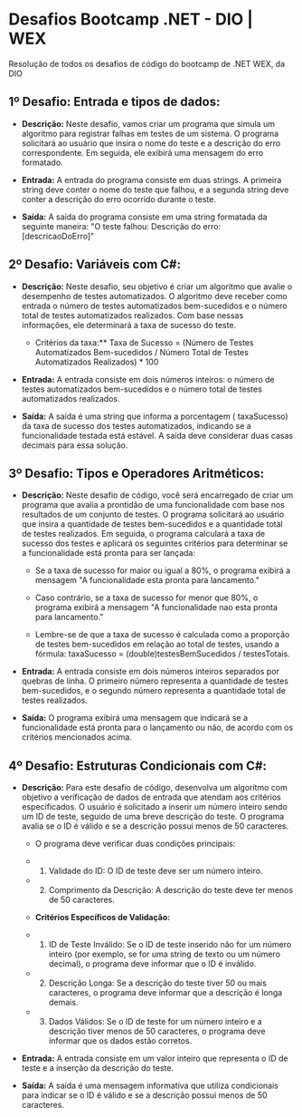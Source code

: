 # Desafios Bootcamp .NET - DIO | WEX

Resolução de todos os desafios de código do bootcamp de .NET WEX, da DIO

## 1º Desafio: Entrada e tipos de dados:

- **Descrição:**
Neste desafio, vamos criar um programa que simula um algoritmo para registrar falhas em testes de um sistema. O programa solicitará ao usuário que insira o nome do teste e a descrição do erro correspondente. Em seguida, ele exibirá uma mensagem do erro formatado.

- **Entrada:**
A entrada do programa consiste em duas strings. A primeira string deve conter o nome do teste que falhou, e a segunda string deve conter a descrição do erro ocorrido durante o teste.

- **Saída:**
A saída do programa consiste em uma string formatada da seguinte maneira:
"O teste falhou: Descrição do erro: [descricaoDoErro]"

## 2º Desafio: Variáveis com C#:

- **Descrição:**
Neste desafio, seu objetivo é criar um algoritmo que avalie o desempenho de testes automatizados. O algoritmo deve receber como entrada o número de testes automatizados bem-sucedidos e o número total de testes automatizados realizados. Com base nessas informações, ele determinará a taxa de sucesso do teste.

   * Critérios da taxa:** Taxa de Sucesso = (Número de Testes Automatizados Bem-sucedidos / Número Total de Testes Automatizados Realizados) * 100

- **Entrada:**
A entrada consiste em dois números inteiros: o número de testes automatizados bem-sucedidos e o número total de testes automatizados realizados.

- **Saída:**
A saída é uma string que informa a porcentagem ( taxaSucesso) da taxa de sucesso dos testes automatizados, indicando se a funcionalidade testada está estável. A saída deve considerar duas casas decimais para essa solução.

## 3º Desafio: Tipos e Operadores Aritméticos:

- **Descrição:**
Neste desafio de código, você será encarregado de criar um programa que avalia a prontidão de uma funcionalidade com base nos resultados de um conjunto de testes. O programa solicitará ao usuário que insira a quantidade de testes bem-sucedidos e a quantidade total de testes realizados. Em seguida, o programa calculará a taxa de sucesso dos testes e aplicará os seguintes critérios para determinar se a funcionalidade está pronta para ser lançada:

    * Se a taxa de sucesso for maior ou igual a 80%, o programa exibirá a mensagem "A funcionalidade esta pronta para lancamento."
    * Caso contrário, se a taxa de sucesso for menor que 80%, o programa exibirá a mensagem "A funcionalidade nao esta pronta para lancamento."

    * Lembre-se de que a taxa de sucesso é calculada como a proporção de testes bem-sucedidos em relação ao total de testes, usando a fórmula: 
taxaSucesso = (double)testesBemSucedidos / testesTotais.

- **Entrada:**
A entrada consiste em dois números inteiros separados por quebras de linha. O primeiro número representa a quantidade de testes bem-sucedidos, e o segundo número representa a quantidade total de testes realizados.

- **Saída:**
O programa exibirá uma mensagem que indicará se a funcionalidade está pronta para o lançamento ou não, de acordo com os critérios mencionados acima.

## 4º Desafio: Estruturas Condicionais com C#:

- **Descrição:**
Para este desafio de código, desenvolva um algoritmo com objetivo a verificação de dados de entrada que atendam aos critérios especificados. O usuário é solicitado a inserir um número inteiro sendo um ID de teste, seguido de uma breve descrição do teste. O programa avalia se o ID é válido e se a descrição possui menos de 50 caracteres.

    * O programa deve verificar duas condições principais:

    * 1. Validade do ID: O ID de teste deve ser um número inteiro.
    * 2. Comprimento da Descrição: A descrição do teste deve ter menos de 50 caracteres.

    * **Critérios Específicos de Validação:**

    * 1. ID de Teste Inválido:
        Se o ID de teste inserido não for um número inteiro (por exemplo, se for uma string de texto ou um número decimal), o programa deve informar que o ID é inválido.

    * 2. Descrição Longa:
        Se a descrição do teste tiver 50 ou mais caracteres, o programa deve informar que a descrição é longa demais.  

    * 3. Dados Válidos:
        Se o ID de teste for um número inteiro e a descrição tiver menos de 50 caracteres, o programa deve informar que os dados estão corretos.

- **Entrada:**
A entrada consiste em um valor inteiro que representa o ID de teste e a inserção da descrição do teste.

- **Saída:**
A saída é uma mensagem informativa que utiliza condicionais para indicar se o ID é válido e se a descrição possui menos de 50 caracteres.

